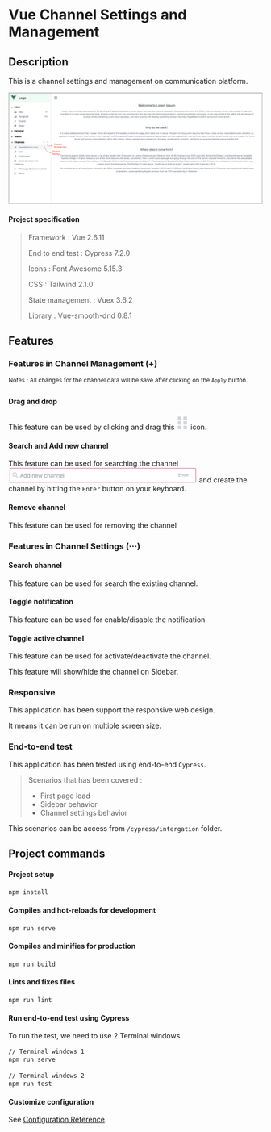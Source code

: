 # Vue Channel Settings and Management

## Description

This is a channel settings and management on communication platform.

![Banner](./documentation/banner.png)

#### Project specification

> Framework : Vue 2.6.11
> 
> End to end test : Cypress 7.2.0
>
> Icons : Font Awesome 5.15.3
>
> CSS : Tailwind 2.1.0
>
> State management : Vuex 3.6.2
>
> Library : Vue-smooth-dnd 0.8.1


## Features

### Features in Channel Management (+)

<sup>Notes : All changes for the channel data will be save after clicking on the `Apply` button.</sup>

#### Drag and drop

This feature can be used by clicking and drag this ![DndMover](./documentation/dnd-mover.png) icon.

#### Search and Add new channel

This feature can be used for searching the channel ![SearchAndAddNewChannel](./documentation/search-and-add-new-channel.png) and create the channel by hitting the `Enter` button on your keyboard. 

#### Remove channel

This feature can be used for removing the channel

### Features in Channel Settings (‧‧‧)

#### Search channel

This feature can be used for search the existing channel.

#### Toggle notification

This feature can be used for enable/disable the notification.

#### Toggle active channel

This feature can be used for activate/deactivate the channel.

This feature will show/hide the channel on Sidebar.

### Responsive

This application has been support the responsive web design.

It means it can be run on multiple screen size.

### End-to-end test

This application has been tested using end-to-end `Cypress`.

> Scenarios that has been covered :
> - First page load
> - Sidebar behavior
> - Channel settings behavior

This scenarios can be access from `/cypress/intergation` folder.


## Project commands

#### Project setup
```
npm install
```

#### Compiles and hot-reloads for development
```
npm run serve
```

#### Compiles and minifies for production
```
npm run build
```

#### Lints and fixes files
```
npm run lint
```

#### Run end-to-end test using Cypress

To run the test, we need to use 2 Terminal windows.
```
// Terminal windows 1
npm run serve

// Terminal windows 2
npm run test
```

#### Customize configuration
See [Configuration Reference](https://cli.vuejs.org/config/).
